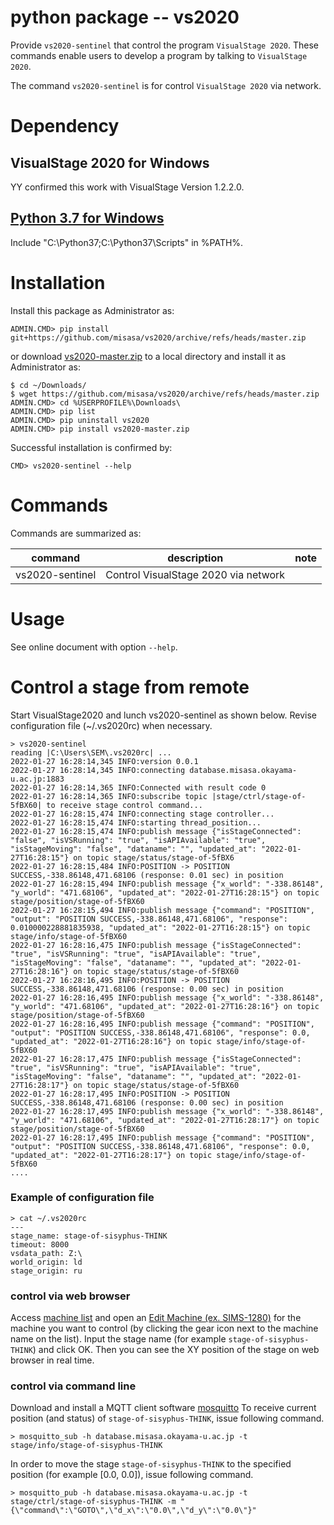 # python package -- vs2020

Provide `vs2020-sentinel` that control the program `VisualStage 2020`.
These commands enable users to develop a program by talking to `VisualStage 2020`. 

The command `vs2020-sentinel` is for control `VisualStage 2020` via network.

# Dependency

## VisualStage 2020 for Windows

YY confirmed this work with VisualStage Version 1.2.2.0.

## [Python 3.7 for Windows](https://www.python.org/downloads/windows/)

Include "C:\Python37\;C:\Python37\Scripts\" in %PATH%.

# Installation

Install this package as Administrator as:

    ADMIN.CMD> pip install git+https://github.com/misasa/vs2020/archive/refs/heads/master.zip

or download [vs2020-master.zip](https://github.com/misasa/vs2020/archive/refs/heads/master.zip) to a local directory and install it as Administrator as:

    $ cd ~/Downloads/
    $ wget https://github.com/misasa/vs2020/archive/refs/heads/master.zip
    ADMIN.CMD> cd %USERPROFILE%\Downloads\
    ADMIN.CMD> pip list
    ADMIN.CMD> pip uninstall vs2020
    ADMIN.CMD> pip install vs2020-master.zip

Successful installation is confirmed by:

    CMD> vs2020-sentinel --help

# Commands

Commands are summarized as:

| command | description                       | note |
| ------- | --------------------------------- | ---- |
| vs2020-sentinel  | Control VisualStage 2020 via network |      |


# Usage

See online document with option `--help`.

# Control a stage from remote

Start VisualStage2020 and lunch vs2020-sentinel as shown below. Revise configuration file (~/.vs2020rc) when necessary.

    > vs2020-sentinel
    reading |C:\Users\SEM\.vs2020rc| ...
    2022-01-27 16:28:14,345 INFO:version 0.0.1
    2022-01-27 16:28:14,345 INFO:connecting database.misasa.okayama-u.ac.jp:1883
    2022-01-27 16:28:14,365 INFO:Connected with result code 0
    2022-01-27 16:28:14,365 INFO:subscribe topic |stage/ctrl/stage-of-5fBX60| to receive stage control command...
    2022-01-27 16:28:15,474 INFO:connecting stage controller...
    2022-01-27 16:28:15,474 INFO:starting thread_position...
    2022-01-27 16:28:15,474 INFO:publish message {"isStageConnected": "false", "isVSRunning": "true", "isAPIAvailable": "true", "isStageMoving": "false", "dataname": "", "updated_at": "2022-01-27T16:28:15"} on topic stage/status/stage-of-5fBX6
    2022-01-27 16:28:15,484 INFO:POSITION -> POSITION SUCCESS,-338.86148,471.68106 (response: 0.01 sec) in position
    2022-01-27 16:28:15,494 INFO:publish message {"x_world": "-338.86148", "y_world": "471.68106", "updated_at": "2022-01-27T16:28:15"} on topic stage/position/stage-of-5fBX60
    2022-01-27 16:28:15,494 INFO:publish message {"command": "POSITION", "output": "POSITION SUCCESS,-338.86148,471.68106", "response": 0.010000228881835938, "updated_at": "2022-01-27T16:28:15"} on topic stage/info/stage-of-5fBX60
    2022-01-27 16:28:16,475 INFO:publish message {"isStageConnected": "true", "isVSRunning": "true", "isAPIAvailable": "true", "isStageMoving": "false", "dataname": "", "updated_at": "2022-01-27T16:28:16"} on topic stage/status/stage-of-5fBX60
    2022-01-27 16:28:16,495 INFO:POSITION -> POSITION SUCCESS,-338.86148,471.68106 (response: 0.00 sec) in position
    2022-01-27 16:28:16,495 INFO:publish message {"x_world": "-338.86148", "y_world": "471.68106", "updated_at": "2022-01-27T16:28:16"} on topic stage/position/stage-of-5fBX60
    2022-01-27 16:28:16,495 INFO:publish message {"command": "POSITION", "output": "POSITION SUCCESS,-338.86148,471.68106", "response": 0.0, "updated_at": "2022-01-27T16:28:16"} on topic stage/info/stage-of-5fBX60
    2022-01-27 16:28:17,475 INFO:publish message {"isStageConnected": "true", "isVSRunning": "true", "isAPIAvailable": "true", "isStageMoving": "false", "dataname": "", "updated_at": "2022-01-27T16:28:17"} on topic stage/status/stage-of-5fBX60
    2022-01-27 16:28:17,495 INFO:POSITION -> POSITION SUCCESS,-338.86148,471.68106 (response: 0.00 sec) in position
    2022-01-27 16:28:17,495 INFO:publish message {"x_world": "-338.86148", "y_world": "471.68106", "updated_at": "2022-01-27T16:28:17"} on topic stage/position/stage-of-5fBX60
    2022-01-27 16:28:17,495 INFO:publish message {"command": "POSITION", "output": "POSITION SUCCESS,-338.86148,471.68106", "response": 0.0, "updated_at": "2022-01-27T16:28:17"} on topic stage/info/stage-of-5fBX60
    ....

### Example of configuration file

    > cat ~/.vs2020rc
    ---
    stage_name: stage-of-sisyphus-THINK
    timeout: 8000
    vsdata_path: Z:\
    world_origin: ld
    stage_origin: ru
    
### control via web browser
Access [machine list](https://database.misasa.okayama-u.ac.jp/machine/) and open an [Edit Machine (ex. SIMS-1280)](https://database.misasa.okayama-u.ac.jp/machine/machines/3/edit) for the machine you want to control (by clicking the gear icon next to the machine name on the list).
Input the stage name (for example `stage-of-sisyphus-THINK`) and click OK.
Then you can see the XY position of the stage on web browser in real time.

### control via command line
Download and install a MQTT client software [mosquitto](http://mosquitto.org/download/)
To receive current position (and status) of `stage-of-sisyphus-THINK`, issue following command. 

    > mosquitto_sub -h database.misasa.okayama-u.ac.jp -t stage/info/stage-of-sisyphus-THINK

In order to move the stage `stage-of-sisyphus-THINK` to the specified position (for example [0.0, 0.0]), issue following command.

    > mosquitto_pub -h database.misasa.okayama-u.ac.jp -t stage/ctrl/stage-of-sisyphus-THINK -m "{\"command\":\"GOTO\",\"d_x\":\"0.0\",\"d_y\":\"0.0\"}"
